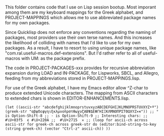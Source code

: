 This folder contains code that I use on Lisp session bootup. Most imporant among them are my keyboard mappings for the Greek alphabet, and PROJECT-MAPPINGS which allows me to use abbreviated package names for my own packages. 

Since Quicklisp does not enforce any conventions regarding the naming of packages, most providers use their own terse names. And this increases the likelihood of colliding with names that I'd like to use for my own packages. As a result, I have to resort to using unique package names, like "com.ral.useful-macros.def-extensions". But I'd rather refer to all of useful-macros with UM: as the package prefix.

The code in PROJECT-PACKAGES-xxx provides for recursive abbreviation expansion during LOAD and IN-PACKAGE, for Lispworks, SBCL, and Allegro, feeding from my abbreviations stored in PROJECT-MAPPINGS.lisp.

For use of the Greek alphabet, I have my Emacs editor allow ^Z-char to produce extended Unicode characters. The mapping from ASCII characters to extended chars is shown in EDITOR-ENHANCEMENTS.lisp.

`
(let ((ascii-str "abcdefghijklmnoprstuvxyzABCDEFGHIJKLMNOPRSTUVXYZ•ª")
      (greek-str "αβψδεφγηιξκλμνοπρστθωχυζΑΒΨΔΕΦΓΗΙΞΚΛΜΝΟΠΡΣΤΘΩΧΥΖ✕∊"))
  ;; ° is Option-Shift-8
  ;; · is Option-Shift-9
  ;; Interesting chars:
  ;;  #\U+03f5  ϵ #\U+220A
  ;;  #\U+2715  ✕
  ;;
  (loop for ascii-ch across ascii-str
        for greek-ch across greek-str
        do
          (editor:bind-string-to-key (string greek-ch)
                                     (vector "Ctrl-z" ascii-ch))
        ))
`
